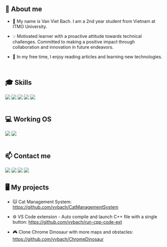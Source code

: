 <h2> 📝 About me </h2>

- 👋 My name is Van Viet Bach. I am a 2nd year student from Vietnam at ITMO University.
  
- 💡 Motivated learner with a proactive attitude towards technical challenges. Committed to making a positive impact through collaboration and innovation in future endeavors.
  
- 🌱 In my free time, I enjoy reading articles and learning new technologies.

<br>

<h2>🎓 Skills</h2>
<div align="left">
    <img src="https://img.shields.io/badge/C-00599C?style=for-the-badge&logo=c&logoColor=white">
    <img src="https://img.shields.io/badge/C%2B%2B-00599C?style=for-the-badge&logo=c%2B%2B&logoColor=white">
    <img src="https://img.shields.io/badge/Python-306998?style=for-the-badge&logo=python&logoColor=yellow">
    <img src="https://img.shields.io/badge/javascript-yellow?style=for-the-badge&logo=javascript&logoColor=white">
    <img src="https://img.shields.io/badge/java-%23ED8B00.svg?style=for-the-badge&logo=openjdk&logoColor=white">   
</div>

<br>

<h2>💻 Working OS</h2>
<div align="left">
    <img src="https://img.shields.io/badge/Ubuntu-E95420?style=for-the-badge&logo=ubuntu&logoColor=white">
    <img src="https://img.shields.io/badge/Windows-0078D6?style=for-the-badge&logo=windows&logoColor=white">
</div>

<br>

<h2>📫 Contact me</h2>
<div align="left">
    <a href="https://telegram.me/vvbach" target="_blank"><img src="https://img.shields.io/badge/Telegram-0088CC?style=for-the-badge&logo=telegram&logoColor=white"></a>
    <a href="https://www.facebook.com/bach.van.1044" target="_blank"><img src="https://img.shields.io/badge/Facebook-1877F2?style=for-the-badge&logo=facebook&logoColor=white"></a>
    <a href="https://www.linkedin.com/in/vvbach" target="_blank"><img src="https://img.shields.io/badge/LinkedIn-0077B5?style=for-the-badge&logo=linkedin&logoColor=white"></a>
    <a href="https://mail.google.com/mail/u/0/#search/vietbach0203%40gmail.com" target="_blank"><img src="https://img.shields.io/badge/Gmail-D14836?style=for-the-badge&logo=gmail&logoColor=white"></a>
</div>

<h2>🖥️ My projects</h2>

- 🐱 Cat Management System: https://github.com/vvbach/CatManagementSystem

- ⚙️ VS Code extension - Auto compile and launch C++ file with a single button: https://github.com/vvbach/run-cpp-code-ext 

- 🎮 Clone Chrome Dinosaur with more maps and obstacles: https://github.com/vvbach/ChromeDinosaur
